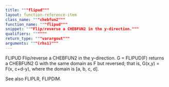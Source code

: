 ```yaml
---
title: """flipud"""
layout: function-reference-item
class_name: """chebfun2"""
function_name: """flipud"""
snippet: """Flip/reverse a CHEBFUN2 in the y-direction."""
qualifiers: """"""
return_type: """varargout"""
arguments: """(rhs1)"""
---
```


 FLIPUD   Flip/reverse a CHEBFUN2 in the y-direction.
    G = FLIPUD(F) returns a CHEBFUN2 G with the same domain as F but reversed;
    that is, G(x,y) = F(x, c+d-y), where the domain is [a, b, c, d].
 
  See also FLIPLR, FLIPDIM. 
